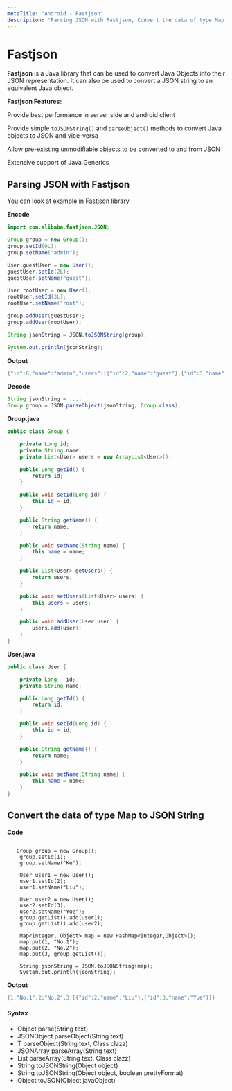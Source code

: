 ```yaml
---
metaTitle: "Android - Fastjson"
description: "Parsing JSON with Fastjson, Convert the data of type Map to JSON String"
---
```


# Fastjson


**Fastjson** is a Java library that can be used to convert Java Objects into their JSON representation. It can also be used to convert a JSON string to an equivalent Java object.

**Fastjson Features:**

Provide best performance in server side and android client

Provide simple `toJSONString()` and `parseObject()` methods to convert Java objects to JSON and vice-versa

Allow pre-existing unmodifiable objects to be converted to and from JSON

Extensive support of Java Generics



## Parsing JSON with Fastjson


You can look at example in [Fastjson library](https://github.com/alibaba/fastjson/wiki/Samples-DataBind)

**Encode**

```java
import com.alibaba.fastjson.JSON;

Group group = new Group();
group.setId(0L);
group.setName("admin");

User guestUser = new User();
guestUser.setId(2L);
guestUser.setName("guest");

User rootUser = new User();
rootUser.setId(3L);
rootUser.setName("root");

group.addUser(guestUser);
group.addUser(rootUser);

String jsonString = JSON.toJSONString(group);

System.out.println(jsonString);

```

**Output**

```java
{"id":0,"name":"admin","users":[{"id":2,"name":"guest"},{"id":3,"name":"root"}]}

```

**Decode**

```java
String jsonString = ...;
Group group = JSON.parseObject(jsonString, Group.class);

```

**Group.java**

```java
public class Group {

    private Long id;
    private String name;
    private List<User> users = new ArrayList<User>();

    public Long getId() {
        return id;
    }

    public void setId(Long id) {
        this.id = id;
    }

    public String getName() {
        return name;
    }

    public void setName(String name) {
        this.name = name;
    }

    public List<User> getUsers() {
        return users;
    }

    public void setUsers(List<User> users) {
        this.users = users;
    }

    public void addUser(User user) {
        users.add(user);
    }
}

```

**User.java**

```java
public class User {

    private Long   id;
    private String name;

    public Long getId() {
        return id;
    }

    public void setId(Long id) {
        this.id = id;
    }

    public String getName() {
        return name;
    }

    public void setName(String name) {
        this.name = name;
    }
}

```



## Convert the data of type Map to JSON String


**Code**

```

   Group group = new Group();  
    group.setId(1);  
    group.setName("Ke");  
      
    User user1 = new User();  
    user1.setId(2);  
    user1.setName("Liu");  

    User user2 = new User();  
    user2.setId(3);  
    user2.setName("Yue");  
    group.getList().add(user1);  
    group.getList().add(user2);  
      
    Map<Integer, Object> map = new HashMap<Integer,Object>();  
    map.put(1, "No.1");  
    map.put(2, "No.2");  
    map.put(3, group.getList());  
      
    String jsonString = JSON.toJSONString(map);  
    System.out.println(jsonString);  

```

**Output**

```java
{1:"No.1",2:"No.2",3:[{"id":2,"name":"Liu"},{"id":3,"name":"Yue"}]} 

```



#### Syntax


- Object parse(String text)
- JSONObject parseObject(String text)
- T parseObject(String text, Class<T> clazz)
- JSONArray parseArray(String text)
- <T> List<T> parseArray(String text, Class<T> clazz)
- String toJSONString(Object object)
- String toJSONString(Object object, boolean prettyFormat)
- Object toJSON(Object javaObject)

